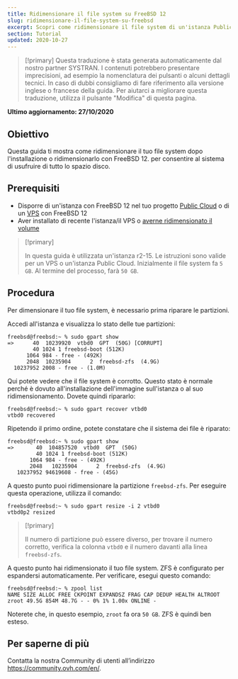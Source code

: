 ```yaml
---
title: Ridimensionare il file system su FreeBSD 12
slug: ridimensionare-il-file-system-su-freebsd
excerpt: Scopri come ridimensionare il file system di un'istanza Public Cloud o di un VPS con FreeBSD 12
section: Tutorial
updated: 2020-10-27
---
```


> [!primary]
> Questa traduzione è stata generata automaticamente dal nostro partner SYSTRAN. I contenuti potrebbero presentare imprecisioni, ad esempio la nomenclatura dei pulsanti o alcuni dettagli tecnici. In caso di dubbi consigliamo di fare riferimento alla versione inglese o francese della guida. Per aiutarci a migliorare questa traduzione, utilizza il pulsante "Modifica" di questa pagina.
>

**Ultimo aggiornamento: 27/10/2020**

## Obiettivo

Questa guida ti mostra come ridimensionare il tuo file system dopo l'installazione o ridimensionarlo con FreeBSD 12. per consentire al sistema di usufruire di tutto lo spazio disco.

## Prerequisiti

 * Disporre di un'istanza con FreeBSD 12 nel tuo progetto [Public Cloud](https://www.ovhcloud.com/it/public-cloud/) o di un [VPS](https://www.ovhcloud.com/it/vps/) con FreeBSD 12
 * Aver installato di recente l'istanza/il VPS o [averne ridimensionato il volume](../ridimensiona_unistanza/)

> [!primary]
>
> In questa guida è utilizzata un'istanza r2-15. Le istruzioni sono valide per un VPS o un'istanza Public Cloud. Inizialmente il file system fa `5 GB`. Al termine del processo, farà `50 GB`.
>

## Procedura

Per dimensionare il tuo file system, è necessario prima riparare le partizioni.

Accedi all'istanza e visualizza lo stato delle tue partizioni:

```
freebsd@freebsd:~ % sudo gpart show
=>      40  10239920  vtbd0  GPT  (50G) [CORRUPT]
        40 1024 1 freebsd-boot (512K)
      1064 984 - free - (492K)
      2048  10235904      2  freebsd-zfs  (4.9G)
  10237952 2008 - free - (1.0M)
```

Qui potete vedere che il file system è corrotto. Questo stato è normale perché è dovuto all'installazione dell'immagine sull'istanza o al suo ridimensionamento. Dovete quindi ripararlo:

```
freebsd@freebsd:~ % sudo gpart recover vtbd0
vtbd0 recovered
```

Ripetendo il primo ordine, potete constatare che il sistema dei file è riparato:

```
freebsd@freebsd:~ % sudo gpart show
=>       40  104857520  vtbd0  GPT  (50G)
         40 1024 1 freebsd-boot (512K)
       1064 984 - free - (492K)
       2048   10235904      2  freebsd-zfs  (4.9G)
   10237952 94619608 - free - (45G)
```

A questo punto puoi ridimensionare la partizione `freebsd-zfs`. Per eseguire questa operazione, utilizza il comando:

```
freebsd@freebsd:~ % sudo gpart resize -i 2 vtbd0
vtbd0p2 resized
```

> [!primary]
>
> Il numero di partizione può essere diverso, per trovare il numero corretto, verifica la colonna `vtbd0` e il numero davanti alla linea `freebsd-zfs`.
>

A questo punto hai ridimensionato il tuo file system. ZFS è configurato per espandersi automaticamente. Per verificare, esegui questo comando:

```
freebsd@freebsd:~ % zpool list
NAME SIZE ALLOC FREE CKPOINT EXPANDSZ FRAG CAP DEDUP HEALTH ALTROOT
zroot 49.5G 854M 48.7G - - 0% 1% 1.00x ONLINE -
```

Noterete che, in questo esempio, `zroot` fa ora `50 GB`. ZFS è quindi ben esteso.

## Per saperne di più

Contatta la nostra Community di utenti all’indirizzo <https://community.ovh.com/en/>.
